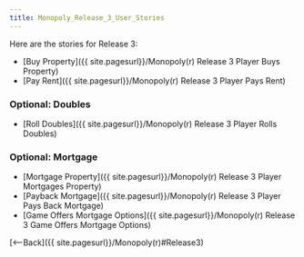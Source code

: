 ```yaml
---
title: Monopoly_Release_3_User_Stories
---
```

Here are the stories for Release 3:
* [Buy Property]({{ site.pagesurl}}/Monopoly(r) Release 3 Player Buys Property)
* [Pay Rent]({{ site.pagesurl}}/Monopoly(r) Release 3 Player Pays Rent)

### Optional: Doubles
* [Roll Doubles]({{ site.pagesurl}}/Monopoly(r) Release 3 Player Rolls Doubles)

### Optional: Mortgage
* [Mortgage Property]({{ site.pagesurl}}/Monopoly(r) Release 3 Player Mortgages Property)
* [Payback Mortgage]({{ site.pagesurl}}/Monopoly(r) Release 3 Player Pays Back Mortgage)
* [Game Offers Mortgage Options]({{ site.pagesurl}}/Monopoly(r) Release 3 Game Offers Mortgage Options)

[<--Back]({{ site.pagesurl}}/Monopoly(r)#Release3)